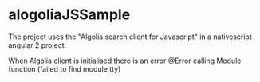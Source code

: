 # alogoliaJSSample


The project uses the "Algolia search client for Javascript" in a nativescript angular 2 project.

When Algolia client is initialised there is an error @Error calling Module function (failed to find module tty)
